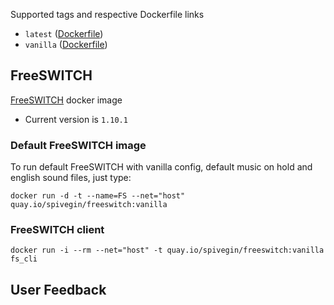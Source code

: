Supported tags and respective Dockerfile links

- `latest` ([Dockerfile](https://github.com/trh-docker/freeSwitch/blob/master/Dockerfile))
- `vanilla` ([Dockerfile](https://github.com/trh-docker/freeSwitch/blob/vanilla/Dockerfile))

## FreeSWITCH

[FreeSWITCH](http://www.freeswitch.org/) docker image

- Current version is `1.10.1`

### Default FreeSWITCH image

To run default FreeSWITCH with vanilla config, default music on hold and english sound files, just type:

	docker run -d -t --name=FS --net="host" quay.io/spivegin/freeswitch:vanilla

### FreeSWITCH client

	docker run -i --rm --net="host" -t quay.io/spivegin/freeswitch:vanilla fs_cli

## User Feedback